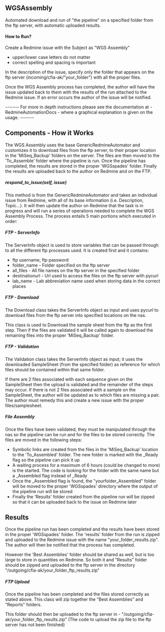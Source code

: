 ## WGSAssembly
Automated download and run of "the pipeline" on a specified folder from the ftp server, with automatic uploaded results.

#### How to Run? 
Create a Redmine issue with the Subject as "WGS Assembly" 
- upper/lower case letters do not matter
- correct spelling and spacing is important

In the description of the issue, specify only the folder that appears on the ftp server (incoming/cfia-ak/"your_folder")
with all the proper files.

Once the WGS Assembly process has completed, the author will have the issue updated back to them with the results of 
the run attached to the Redmine issue. If an error occurs the author of the issue will be notified.

------- For more in depth instructions please see the documentation at - RedmineAutomationDocs - where a graphical 
explanation is given on the usage. -------

## Components - How it Works

The WGS Assembly uses the base GenericRedmineAutomator and customizes it to download files from the ftp server, 
to their proper location in the 'MiSeq_Backup' folders on the server. The files are then moved to the 'To_Assemble'
folder where the pipeline is run. Once the pipeline has completed, the results are stored in the proper 
'WGSspades' folder. Finally the results are uploaded back to the author on Redmine and on the FTP.

##### respond_to_issue(self, issue)
This method is from the GenericRedmineAutomator and takes an individual issue from Redmine, with all of its base 
information (i.e. Description, Topic...). It will then update the author on Redmine that the task is in progress and 
will run a series of operations needed to complete the WGS Assembly Process. The process entails 5 main portions
which executed in order: 

##### FTP - ServerInfo
The ServerInfo object is used to store variables that can be passed through to all the different ftp processes used. It 
is created first and it contains:
- ftp username, ftp password
- folder_name - Folder specified on the ftp server
- all_files - All file names on the ftp server in the specified folder
- destinationurl - Url used to access the files on the ftp server with pycurl
- lab_name - Lab abbreviation name used when storing data in the correct places


##### FTP - Download
The Download class takes the ServerInfo object as input and uses pycurl to download files from the ftp server 
into specified locations on the nas. 

This class is used to Download the sample sheet from the ftp as the first step. Then if the files are validated 
it will be called again to download the remaining files into the proper 'MiSeq_Backup' folder.


##### FTP - Validation
The Validation class takes the ServerInfo object as input; it uses the downloaded SampleSheet 
(from the specified folder) as reference for which files should be contained within that same folder.


If there are 2 files associated with each sequence given on the SampleSheet then the upload is validated and the 
remainder of the steps may occur. 
If there is not 2 files associated with a sample on the SampleSheet, the author will be updated as to which files are 
missing a pair. The author must remedy this and create a new issue with the proper files/samplesheet.


##### File Assembly
Once the files have been validated, they must be manipulated through the nas so the pipeline can be run and for the 
files to be stored correctly. The files are moved in the following steps: 

- Symbolic links are created from the files in the 'MiSeq_Backup' location to the 'To_Assembled' folder. The new folder 
is marked with the _Ready flag so the pipeline can pick it up
- A waiting process for a maximum of 6 hours (could be changed to more) is the started. The code is looking for 
the folder with the same name but a _Assembled flag instead of _Ready
- Once the _Assembled flag is found, the "yourfolder_Assembled" folder will be moved to the proper 'WGSspades' directory 
where the output of the pipeline run will be stored
- Finally the 'Results' folder created from the pipeline run will be zipped so that it can be uploaded back to the
 issue on Redmine later

## Results 

Once the pipeline run has been completed and the results have been stored in the proper 'WGSspades' folder. The 
'results' folder from the run is zipped and uploaded to the Redmine issue with the name "your_folder_results.zip". The 
author will then be notified that the process has completed. 

However the 'Best Assemblies' folder should be shared as well, but is too large to store in quantities on Redmine. 
So both it and "Results" folder should be zipped and uploaded to the ftp server in the directory 
"/outgoing/cfia-ak/your_folder_ftp_results.zip"

##### FTP Upload
Once the pipeline has been completed and the files stored correctly as stated above. This class will zip together the 
"Best Assemblies" and "Reports" folders. 

This folder should then be uploaded to the ftp server in - "/outgoing/cfia-ak/your_folder_ftp_results.zip"
(The code to upload the zip file to the ftp server has not been finished)



